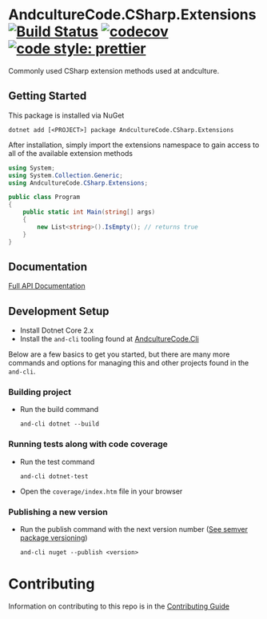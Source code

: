 # AndcultureCode.CSharp.Extensions [![Build Status](https://travis-ci.org/AndcultureCode/AndcultureCode.CSharp.Extensions.svg?branch=master)](https://travis-ci.org/AndcultureCode/AndcultureCode.CSharp.Extensions) [![codecov](https://codecov.io/gh/AndcultureCode/AndcultureCode.CSharp.Extensions/branch/master/graph/badge.svg)](https://codecov.io/gh/AndcultureCode/AndcultureCode.CSharp.Extensions) [![code style: prettier](https://img.shields.io/badge/code_style-prettier-ff69b4.svg?style=flat-square)](https://github.com/prettier/prettier)
Commonly used CSharp extension methods used at andculture.

## Getting Started
This package is installed via NuGet
```
dotnet add [<PROJECT>] package AndcultureCode.CSharp.Extensions
```

After installation, simply import the extensions namespace to gain access
to all of the available extension methods
```csharp
using System;
using System.Collection.Generic;
using AndcultureCode.CSharp.Extensions;

public class Program
{
    public static int Main(string[] args)
    {
        new List<string>().IsEmpty(); // returns true
    }
}
```

## Documentation

[Full API Documentation](src/AndcultureCode.CSharp.Extensions/AndcultureCode.CSharp.Extensions.md)

## Development Setup

* Install Dotnet Core 2.x
* Install the `and-cli` tooling found at [AndcultureCode.Cli](https://github.com/AndcultureCode/AndcultureCode.Cli)

Below are a few basics to get you started, but there are many more commands and options for managing this and other projects found in the `and-cli`.

### Building project
* Run the build command
    ```
    and-cli dotnet --build
    ```

### Running tests along with code coverage
* Run the test command
    ```
    and-cli dotnet-test
    ```
* Open the `coverage/index.htm` file in your browser

### Publishing a new version
* Run the publish command with the next version number ([See semver package versioning](https://docs.microsoft.com/en-us/nuget/concepts/package-versioning))
    ```
    and-cli nuget --publish <version>
    ```


Contributing
======

Information on contributing to this repo is in the [Contributing Guide](CONTRIBUTING.md)